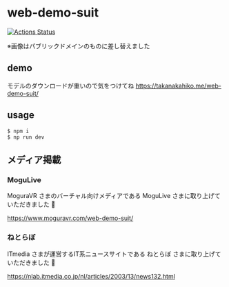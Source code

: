 # web-demo-suit

[![Actions Status](https://github.com/takanakahiko/web-demo-suit/workflows/deploy/badge.svg)](https://github.com/takanakahiko/web-demo-suit/actions)

※画像はパブリックドメインのものに差し替えました

## demo

モデルのダウンロードが重いので気をつけてね
https://takanakahiko.me/web-demo-suit/

## usage

```
$ npm i 
$ np run dev
```

## メディア掲載

### MoguLive

MoguraVR さまのバーチャル向けメディアである MoguLive さまに取り上げていただきました :tada:

https://www.moguravr.com/web-demo-suit/

### ねとらぼ

ITmedia さまが運営するIT系ニュースサイトである ねとらぼ さまに取り上げていただきました :tada:

https://nlab.itmedia.co.jp/nl/articles/2003/13/news132.html
